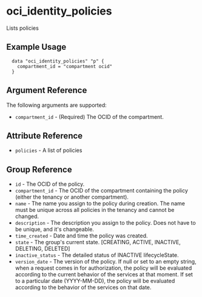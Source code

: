 # oci\_identity\_policies

Lists policies

## Example Usage

```
  data "oci_identity_policies" "p" {
    compartment_id = "compartment ocid"
  }
```

## Argument Reference

The following arguments are supported:

* `compartment_id` - (Required) The OCID of the compartment.

## Attribute Reference
* `policies` - A list of policies

## Group Reference
* `id` - The OCID of the policy.
* `compartment_id` - The OCID of the compartment containing the policy (either the tenancy or another compartment).
* `name` - The name you assign to the policy during creation. The name must be unique across all policies in the tenancy and cannot be changed.
* `description` - The description you assign to the policy. Does not have to be unique, and it's changeable.
* `time_created` - Date and time the policy was created.
* `state` - The group's current state. [CREATING, ACTIVE, INACTIVE, DELETING, DELETED]
* `inactive_status` - The detailed status of INACTIVE lifecycleState.
* `version_date` - The version of the policy. If null or set to an empty string, when a request comes in for authorization, the policy will be evaluated according to the current behavior of the services at that moment. If set to a particular date (YYYY-MM-DD), the policy will be evaluated according to the behavior of the services on that date.
